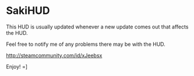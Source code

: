 # SakiHUD
This HUD is usually updated whenever a new update comes out that affects the HUD.

Feel free to notify me of any problems there may be with the HUD.

http://steamcommunity.com/id/xJeebsx

Enjoy! =]
